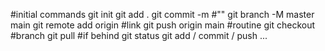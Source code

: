 #initial commands
git init
git add . 
git commit -m #""
git branch -M master main
git remote add origin #link
git push origin main
#routine
git checkout #branch
git pull #if behind
git status
git add / commit / push ...
